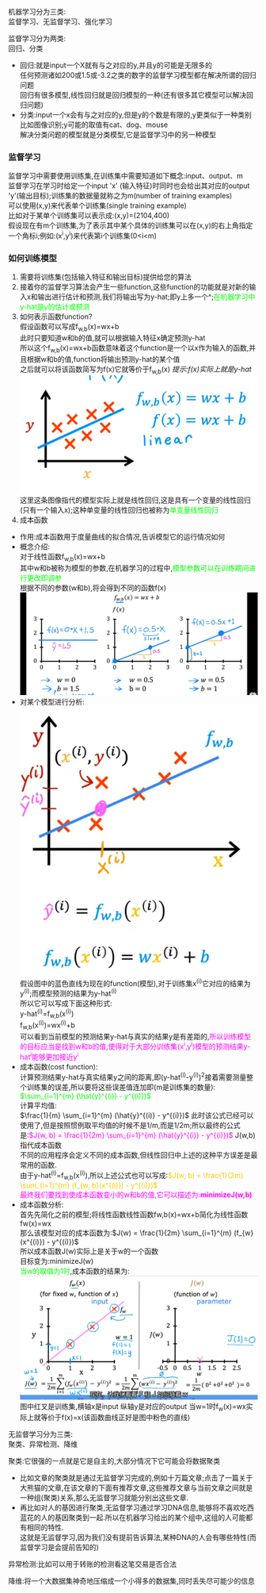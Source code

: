 机器学习分为三类:  
监督学习、无监督学习、强化学习  

监督学习分为两类:  
回归、分类  

* 回归:就是input一个X就有与之对应的y,并且y的可能是无限多的  
  任何预测诸如200或1.5或-3.2之类的数字的监督学习模型都在解决所谓的回归问题  
  回归有很多模型,线性回归就是回归模型的一种(还有很多其它模型可以解决回归问题)
* 分类:input一个x会有与之对应的y,但是y的个数是有限的,y更类似于一种类别  
  比如图像识别;y可能的取值有cat、dog、mouse  
  解决分类问题的模型就是分类模型,它是监督学习中的另一种模型

### 监督学习  
监督学习中需要使用训练集,在训练集中需要知道如下概念:input、output、m  
监督学习在学习时给定一个input 'x' (输入特征)时同时也会给出其对应的output 'y'(输出目标);训练集的数据量就称之为m(number of training examples)  
可以使用(x,y)来代表单个训练集(single training example)  
比如对于某单个训练集可以表示成:(x,y)=(2104,400)  
假设现在有m个训练集,为了表示其中某个具体的训练集可以在(x,y)的右上角指定一个角标i;例如:(x<sup>i</sup>,y<sup>i</sup>)来代表第i个训练集(0<i<m)  

### 如何训练模型  
1. 需要将训练集(包括输入特征和输出目标)提供给您的算法  
2. 接着你的监督学习算法会产生一些function,这些function的功能就是对新的输入x和输出进行估计和预测,我们将输出写为y-hat;即y上多一个^;<font color="#00FF00">在机器学习中y-hat是y的估计或预测</font>  
3. 如何表示函数function?  
  假设函数可以写成f<sub>w,b</sub>(x)=wx+b  
  此时只要知道w和b的值,就可以根据输入特征x确定预测y-hat  
  所以这个f<sub>w,b</sub>(x)=wx+b函数意味着这个function是一个以x作为输入的函数,并且根据w和b的值,function将输出预测y-hat的某个值  
  之后就可以将该函数简写为f(x)它就等价于f<sub>w,b</sub>(x)
  *提示:f(x)实际上就是y-hat*  
  ![函数图像](resource/machine%20learning/1.png)
  这里这条图像指代的模型实际上就是线性回归,这是具有一个变量的线性回归(只有一个输入x);这种单变量的线性回归也被称为<font color="#00FF00">单变量线性回归</font>
4. 成本函数  
  * 作用:成本函数用于度量曲线的拟合情况,告诉模型它的运行情况如何
  * 概念介绍:  
    对于线性函数f<sub>w,b</sub>(x)=wx+b  
    其中w和b被称为模型的参数,在机器学习的过程中,<font color="#00FF00">模型参数可以在训练期间进行更改即调参</font>  
    根据不同的参数(w和b),将会得到不同的函数f(x)  
    ![成本函数](resource/machine%20learning/2.png)  
  * 对某个模型进行分析:  
    ![单个模型](resource/machine%20learning/3.png)  
    假设图中的蓝色直线为现在的function(模型),对于训练集x<sup>(i)</sup>它对应的结果为y<sup>(i)</sup>;而模型预测的结果为y-hat<sup>(i)</sup>  
    所以它可以写成下面这种形式:  
    y-hat<sup>(i)</sup>=f<sub>w,b</sub>(x<sup>(i)</sup>)  
    f<sub>w,b</sub>(x<sup>(i)</sup>)=w</sub>x<sup>(i)</sup>+b  
    可以看到当前模型的预测结果y-hat与真实的结果y是有差距的,<font color="#FF00FF">所以训练模型的目标应当是找到w和b的值,使得对于大部分训练集(x<sup>i</sup>,y<sup>i</sup>)模型的预测结果y-hat<sup>i</sup>能够更加接近y<sup>i</sup></font>  
  * 成本函数(cost function):  
    计算预测结果y-hat与真实结果y之间的距离,即(y-hat<sup>(i)</sup>-y<sup>(i)</sup>)<sup>2</sup>接着需要测量整个训练集的误差,所以要将这些误差值连加即(m是训练集的数量):  
    <font color="#00FF00">$\sum_{i=1}^{m} (\hat{y}^{(i)} - y^{(i)})$</font>  
    计算平均值:  
    $\frac{1}{m} \sum_{i=1}^{m} (\hat{y}^{(i)} - y^{(i)})$
    此时该公式已经可以使用了,但是按照惯例取平均值的时候不是1/m,而是1/2m;所以最终的公式是:<font color="#FF00FF">$J(w, b) = \frac{1}{2m} \sum_{i=1}^{m} (\hat{y}^{(i)} - y^{(i)})$</font>
    J(w,b)指代成本函数  
    不同的应用程序会定义不同的成本函数,但线性回归中上述的这种平方误差是最常用的函数.  
    由于y-hat<sup>(i)</sup>=f<sub>w,b</sub>(x<sup>(i)</sup>),所以上述公式也可以写成:<font color="#FFC800">$J(w, b) = \frac{1}{2m} \sum_{i=1}^{m} (f_{w, b}(x^{(i)}) - y^{(i)})$</font>  
    <font color="#FF00FF">最终我们要找到使成本函数变小的w和b的值,它可以描述为:</font>**<font color="#FF00FF">minimizeJ(w,b)</font>** 
  * 成本函数分析:  
    首先先简化之前的模型;将线性函数线性函数fw,b(x)=wx+b简化为线性函数fw(x)=wx  
    那么该模型对应的成本函数为:$J(w) = \frac{1}{2m} \sum_{i=1}^{m} (f_{w}(x^{(i)}) - y^{(i)})$  
    所以成本函数J(w)实际上是关于w的一个函数  
    目标变为:minimizeJ(w)  
    <font color="#00FF00">当w的取值为1时</font>,成本函数的结果为:  
    ![成本函数](resource/machine%20learning/4.png)  
    图中红叉是训练集,横轴x是input 纵轴y是对应的output
    当w=1时f<sub>w</sub>(x)=wx实际上就等价于f(x)=x(该函数曲线正好是图中粉色的直线)  








无监督学习分为三类:  
聚类、异常检测、降维

聚类:它很强的一点就是它是自主的,大部分情况下它可能会将数据聚类  
* 比如文章的聚类就是通过无监督学习完成的,例如十万篇文章;点击了一篇关于大熊猫的文章,在该文章的下面有推荐文章,这些推荐文章与当前文章之间就是一种组(聚类)关系,那么无监督学习就能分别出这些文章.  
* 再比如对人的基因进行聚类,无监督学习通过学习DNA信息,能够将不喜欢吃西蓝花的人的基因聚类到一起.所以在机器学习给出的某个组中,这组的人可能都有相同的特性.  
  这就是无监督学习,因为我们没有提前告诉算法,某种DNA的人会有哪些特性(而监督学习是会提前告知的)

异常检测:比如可以用于转账的检测看这笔交易是否合法  

降维:将一个大数据集神奇地压缩成一个小得多的数据集,同时丢失尽可能少的信息  

